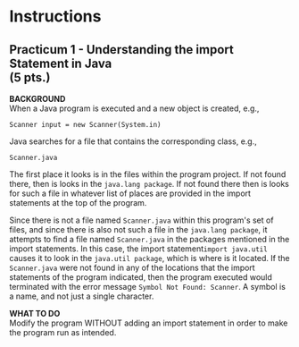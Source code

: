 # Instructions  

## Practicum 1 - Understanding the import Statement in Java<br> (5 pts.)

**BACKGROUND**<br>
When a Java program is executed and a new object is
created, e.g., 

`Scanner input = new Scanner(System.in)`

Java searches
for a file that contains the corresponding class,
e.g., 

`Scanner.java`

The first place it looks is in the files within
the program project. If not found there, then is looks
in the `java.lang package`. If not found there then is
looks for such a file in whatever list of places are
provided in the import statements at the top of the
program. 

Since there is not a file named `Scanner.java`
within this program's set of files, and since there
is also not such a file in the `java.lang package`, it
attempts to find a file named `Scanner.java` in the packages mentioned
in the import statements. In this case, the import
statement`import java.util` causes it to look in
the `java.util package`, which is where is it located.
If the `Scanner.java` were not found in any of the 
locations that the import statements of the program
indicated, then the program executed would terminated
with the error message `Symbol Not Found: Scanner`.
A symbol is a name, and not just a single character.

**WHAT TO DO**<br>
Modify the program WITHOUT adding an import statement
in order to make the program run as intended.

